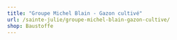 ```yaml
---
title: "Groupe Michel Blain - Gazon cultivé"
url: /sainte-julie/groupe-michel-blain-gazon-cultive/
shop: Baustoffe
---
```

